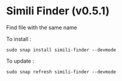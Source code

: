 
# Simili Finder (v0.5.1)

Find file with the same name

To install :
```
sudo snap install simili-finder --devmode
```

To update :
```
sudo snap refresh simili-finder --devmode 
```

